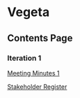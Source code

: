 # Vegeta

## Contents Page

### Iteration 1
  
[Meeting Minutes 1](https://github.com/Terrence-Charamba/Vegeta/blob/master/Iteration%201/Group%20Meeting%20Report%20iteration%201.docx)

[Stakeholder Register](https://www.google.com](https://temahau-my.sharepoint.com/:w:/r/personal/charat1_student_eit_ac_nz/_layouts/15/Doc.aspx?sourcedoc=%7BB5A6AF79-C3DF-4B8A-829C-461482420800%7D&file=Group%20Meeting%20Report%20iteration%201.docx&action=default&mobileredirect=true&wdOrigin=OUTLOOK-METAOS.FILEBROWSER)](https://temahau-my.sharepoint.com/:w:/r/personal/charat1_student_eit_ac_nz/_layouts/15/Doc.aspx?sourcedoc=%7B2932CF6F-F9F1-40F9-9E66-01D30C8746EA%7D&file=Stakeholder%20register.docx&action=default&mobileredirect=true&wdOrigin=OUTLOOK-METAOS.FILEBROWSER))
